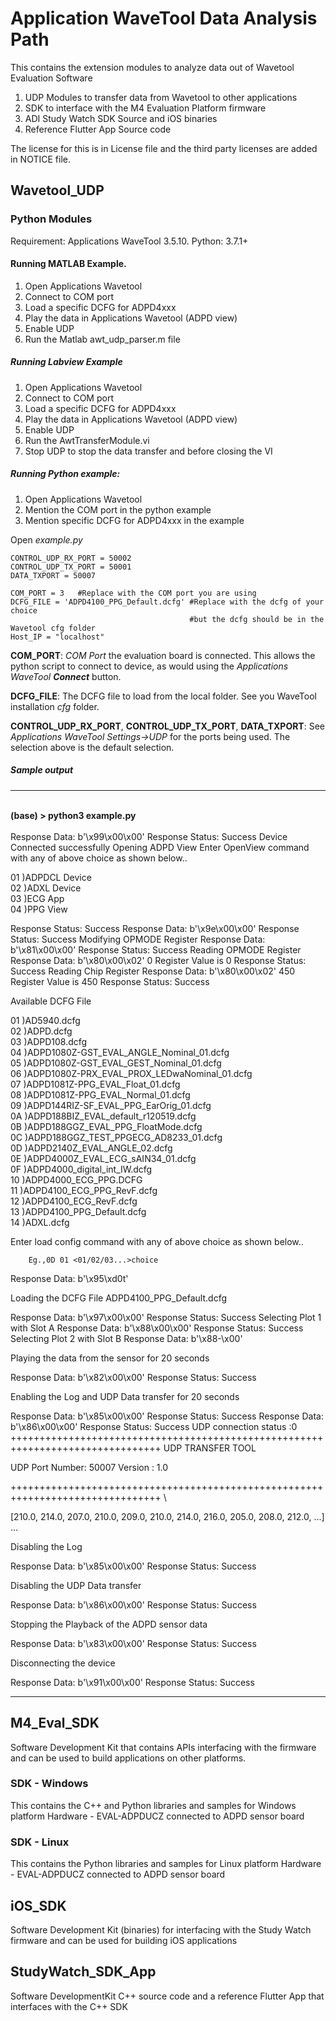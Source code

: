 # Application WaveTool Data Analysis Path
This contains the extension modules to analyze data out of Wavetool Evaluation Software
1.	UDP Modules to transfer data from Wavetool to other applications
2.	SDK to interface with the M4 Evaluation Platform firmware 
3.	ADI Study Watch SDK Source and iOS binaries
4.	Reference Flutter App Source code

The license for this is in License file and the third party licenses are added in NOTICE file.

## Wavetool_UDP

### Python Modules

Requirement: Applications WaveTool 3.5.10.
Python: 3.7.1+

#### Running MATLAB Example. 
1.	Open Applications Wavetool
2.	Connect to COM port
3.	Load a specific DCFG for ADPD4xxx
4.	Play the data in Applications Wavetool (ADPD view)
5.	Enable UDP
6.	Run the Matlab awt_udp_parser.m file

##### Running Labview Example
1.	Open Applications Wavetool
2.	Connect to COM port
3.	Load a specific DCFG for ADPD4xxx
4.	Play the data in Applications Wavetool (ADPD view)
5.	Enable UDP
6.  Run the AwtTransferModule.vi
7.  Stop UDP to stop the data transfer and before closing the VI

##### Running Python example:
1.	Open Applications Wavetool
2.	Mention the COM port in the python example
3.	Mention specific DCFG for ADPD4xxx in the example

Open *example.py*

```
CONTROL_UDP_RX_PORT = 50002
CONTROL_UDP_TX_PORT = 50001
DATA_TXPORT = 50007

COM_PORT = 3   #Replace with the COM port you are using
DCFG_FILE = 'ADPD4100_PPG_Default.dcfg' #Replace with the dcfg of your choice 
                                        #but the dcfg should be in the Wavetool cfg folder
Host_IP = "localhost"
```
**COM_PORT**: *COM Port* the evaluation board is connected. This allows the python script to connect to device, as would using the *Applications WaveTool **Connect*** button.

**DCFG_FILE**: The DCFG file to load from the local folder. See you WaveTool installation *cfg* folder.

**CONTROL_UDP_RX_PORT**, **CONTROL_UDP_TX_PORT**, **DATA_TXPORT**: See *Applications WaveTool Settings->UDP* for the ports being used. The selection above is the default selection.

##### Sample output

---
\
**(base) > python3 example.py**\
\
Response Data:  b'\x99\x00\x00'
Response Status: Success
Device Connected successfully
Opening ADPD View
Enter OpenView command with any of above choice as shown below..

01 )ADPDCL Device \
02 )ADXL Device \
03 )ECG App \
04 )PPG View 

Response Status: Success
Response Data:  b'\x9e\x00\x00'
Response Status: Success
Modifying OPMODE Register
Response Data:  b'\x81\x00\x00'
Response Status: Success
Reading OPMODE Register
Response Data:  b'\x80\x00\x02' 0
Register Value is  0
Response Status: Success
Reading Chip Register
Response Data:  b'\x80\x00\x02' 450
Register Value is  450
Response Status: Success

Available DCFG File

01 )AD5940.dcfg \
02 )ADPD.dcfg \
03 )ADPD108.dcfg \
04 )ADPD1080Z-GST_EVAL_ANGLE_Nominal_01.dcfg \
05 )ADPD1080Z-GST_EVAL_GEST_Nominal_01.dcfg \
06 )ADPD1080Z-PRX_EVAL_PROX_LEDwaNominal_01.dcfg\
07 )ADPD1081Z-PPG_EVAL_Float_01.dcfg \
08 )ADPD1081Z-PPG_EVAL_Normal_01.dcfg \
09 )ADPD144RIZ-SF_EVAL_PPG_EarOrig_01.dcfg \
0A )ADPD188BIZ_EVAL_default_r120519.dcfg \
0B )ADPD188GGZ_EVAL_PPG_FloatMode.dcfg \
0C )ADPD188GGZ_TEST_PPGECG_AD8233_01.dcfg \
0D )ADPD2140Z_EVAL_ANGLE_02.dcfg \
0E )ADPD4000Z_EVAL_ECG_sAIN34_01.dcfg \
0F )ADPD4000_digital_int_IW.dcfg \
10 )ADPD4000_ECG_PPG.DCFG \
11 )ADPD4100_ECG_PPG_RevF.dcfg \
12 )ADPD4100_ECG_RevF.dcfg \
13 )ADPD4100_PPG_Default.dcfg \
14 )ADXL.dcfg

Enter load config command with any of above choice as shown below..

        Eg.,0D 01 <01/02/03...>choice

Response Data:  b'\x95\xd0t'

Loading the DCFG File ADPD4100_PPG_Default.dcfg 

Response Data:  b'\x97\x00\x00'
Response Status: Success
Selecting Plot 1 with Slot A
Response Data:  b'\x88\x00\x00'
Response Status: Success
Selecting Plot 2 with Slot B
Response Data:  b'\x88-\x00'

Playing the data from the sensor for 20 seconds 

Response Data:  b'\x82\x00\x00'
Response Status: Success

Enabling the Log and UDP Data transfer for 20 seconds 

Response Data:  b'\x85\x00\x00'
Response Status: Success
Response Data:  b'\x86\x00\x00'
Response Status: Success
UDP connection status :0
++++++++++++++++++++++++++++++++++++++++++++++++++++++++++++++++++++++++++++++++
                        UDP TRANSFER TOOL

UDP Port Number: 50007
Version        : 1.0

++++++++++++++++++++++++++++++++++++++++++++++++++++++++++++++++++++++++++++++++ \

[210.0, 214.0, 207.0, 210.0, 209.0, 210.0, 214.0, 216.0, 205.0, 208.0, 212.0, ...] 
... 

Disabling the Log 

Response Data:  b'\x85\x00\x00'
Response Status: Success

Disabling the UDP Data transfer

Response Data:  b'\x86\x00\x00'
Response Status: Success

Stopping the Playback of the ADPD sensor data 

Response Data:  b'\x83\x00\x00'
Response Status: Success

Disconnecting the device 

Response Data:  b'\x91\x00\x00'
Response Status: Success

---

## M4_Eval_SDK
Software Development Kit that contains APIs interfacing with the firmware and can be used to build applications on other platforms.

### SDK - Windows
This contains the C++ and Python libraries and samples for Windows platform
Hardware - EVAL-ADPDUCZ connected to ADPD sensor board

### SDK - Linux
This contains the Python libraries and samples for Linux platform
Hardware - EVAL-ADPDUCZ connected to ADPD sensor board

## iOS_SDK
Software Development Kit (binaries) for interfacing with the Study Watch firmware and can be used for building iOS applications

## StudyWatch_SDK_App
Software DevelopmentKit C++ source code and a reference Flutter App that interfaces with the C++ SDK
